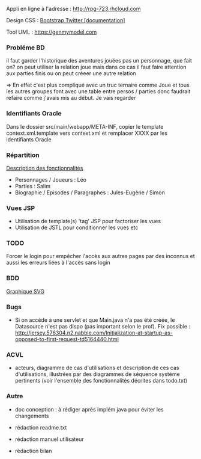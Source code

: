 Appli en ligne à l'adresse : http://rpg-723.rhcloud.com

Design CSS : [Bootstrap Twitter [documentation]](http://getbootstrap.com/)

Tool UML : https://genmymodel.com

### Probléme BD
il faut garder l'historique des aventures jouées pas un personnage, que fait on?
on peut utiliser la relation joue mais dans ce cas il faut faire attention aux parties finis
ou on peut créeer une autre relation

=> En effet c'est plus compliqué avec un truc ternaire comme Joue et tous les autres groupes font avec une table entre persos / parties donc faudrait refaire comme j'avais mis au début. Je vais regarder


### Identifiants Oracle

Dans le dossier src/main/webapp/META-INF, copier le template context.xml.template vers context.xml et remplacer XXXX par les identifiants Oracle

### Répartition

[Description des fonctionnalités](https://github.com/leogouttefarde/rpg/blob/master/todo.txt)

- Personnages / Joueurs : Léo
- Parties : Salim
- Biographie / Episodes / Paragraphes : Jules-Eugène / Simon


### Vues JSP

- Utilisation de template(s) 'tag' JSP pour factoriser les vues
- Utilisation de JSTL pour conditionner les vues etc


### TODO

Forcer le login pour empêcher l'accès aux autres pages par des inconnus et aussi les erreurs liées à l'accès sans login


### BDD

[Graphique SVG](https://github.com/leogouttefarde/rpg/blob/master/bdd.svg)


### Bugs

- Si on accède à une servlet et que Main.java n'a pas été créée, le Datasource n'est pas dispo (pas important selon le prof). Fix possible : http://jersey.576304.n2.nabble.com/Initialization-at-startup-as-opposed-to-first-request-td5164440.html


### ACVL

- acteurs, diagramme de cas d'utilisations et description de ces cas d'utilisations, illustrées par des diagrammes de séquence système pertinents (voir l'ensemble des fonctionnalités décrites dans todo.txt)


### Autre

- doc conception : à rédiger après implém java pour éviter les changements

- rédaction readme.txt
- rédaction manuel utilisateur
- rédaction bilan
